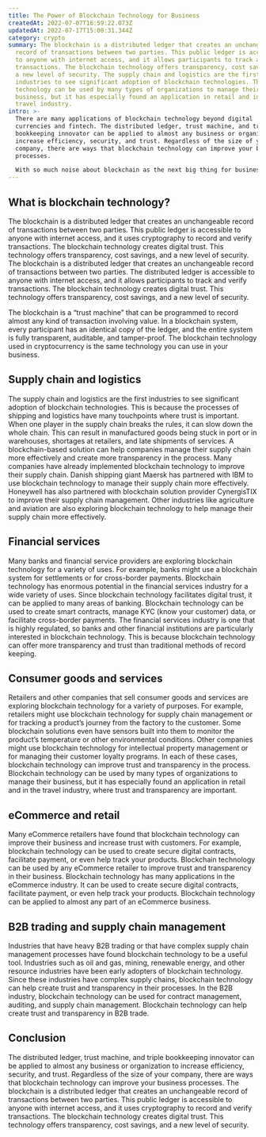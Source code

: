```yaml
---
title: The Power of Blockchain Technology for Business
createdAt: 2022-07-07T16:59:22.073Z
updatedAt: 2022-07-17T15:00:31.344Z
category: crypto
summary: The blockchain is a distributed ledger that creates an unchangeable
  record of transactions between two parties. This public ledger is accessible
  to anyone with internet access, and it allows participants to track and verify
  transactions. The blockchain technology offers transparency, cost savings, and
  a new level of security. The supply chain and logistics are the first
  industries to see significant adoption of blockchain technologies. The
  technology can be used by many types of organizations to manage their
  business, but it has especially found an application in retail and in the
  travel industry.
intro: >-
  There are many applications of blockchain technology beyond digital
  currencies and fintech. The distributed ledger, trust machine, and triple
  bookkeeping innovator can be applied to almost any business or organization to
  increase efficiency, security, and trust. Regardless of the size of your
  company, there are ways that blockchain technology can improve your business
  processes.

  With so much noise about blockchain as the next big thing for businesses, it’s natural for companies to ask if this is something they should explore. After all, it seems like every press release mentions “blockchain” these days. But what exactly is a blockchain? And how could it help your business? It might not be as new as you think. Let’s take a look at how businesses around the world are using blockchain technology to build trust and transparency in their processes.
---
```


## What is blockchain technology?

The blockchain is a distributed ledger that creates an unchangeable record of transactions between two parties. This public ledger is accessible to anyone with internet access, and it uses cryptography to record and verify transactions. The blockchain technology creates digital trust. This technology offers transparency, cost savings, and a new level of security. The blockchain is a distributed ledger that creates an unchangeable record of transactions between two parties. The distributed ledger is accessible to anyone with internet access, and it allows participants to track and verify transactions. The blockchain technology creates digital trust. This technology offers transparency, cost savings, and a new level of security.

The blockchain is a “trust machine” that can be programmed to record almost any kind of transaction involving value. In a blockchain system, every participant has an identical copy of the ledger, and the entire system is fully transparent, auditable, and tamper-proof. The blockchain technology used in cryptocurrency is the same technology you can use in your business.

## Supply chain and logistics

The supply chain and logistics are the first industries to see significant adoption of blockchain technologies. This is because the processes of shipping and logistics have many touchpoints where trust is important. When one player in the supply chain breaks the rules, it can slow down the whole chain. This can result in manufactured goods being stuck in port or in warehouses, shortages at retailers, and late shipments of services. A blockchain-based solution can help companies manage their supply chain more effectively and create more transparency in the process. Many companies have already implemented blockchain technology to improve their supply chain. Danish shipping giant Maersk has partnered with IBM to use blockchain technology to manage their supply chain more effectively. Honeywell has also partnered with blockchain solution provider CynergisTIX to improve their supply chain management. Other industries like agriculture and aviation are also exploring blockchain technology to help manage their supply chain more effectively.

## Financial services

Many banks and financial service providers are exploring blockchain technology for a variety of uses. For example, banks might use a blockchain system for settlements or for cross-border payments. Blockchain technology has enormous potential in the financial services industry for a wide variety of uses. Since blockchain technology facilitates digital trust, it can be applied to many areas of banking. Blockchain technology can be used to create smart contracts, manage KYC (know your customer) data, or facilitate cross-border payments. The financial services industry is one that is highly regulated, so banks and other financial institutions are particularly interested in blockchain technology. This is because blockchain technology can offer more transparency and trust than traditional methods of record keeping.

## Consumer goods and services

Retailers and other companies that sell consumer goods and services are exploring blockchain technology for a variety of purposes. For example, retailers might use blockchain technology for supply chain management or for tracking a product’s journey from the factory to the customer. Some blockchain solutions even have sensors built into them to monitor the product’s temperature or other environmental conditions. Other companies might use blockchain technology for intellectual property management or for managing their customer loyalty programs. In each of these cases, blockchain technology can improve trust and transparency in the process. Blockchain technology can be used by many types of organizations to manage their business, but it has especially found an application in retail and in the travel industry, where trust and transparency are important.

## eCommerce and retail

Many eCommerce retailers have found that blockchain technology can improve their business and increase trust with customers. For example, blockchain technology can be used to create secure digital contracts, facilitate payment, or even help track your products. Blockchain technology can be used by any eCommerce retailer to improve trust and transparency in their business. Blockchain technology has many applications in the eCommerce industry. It can be used to create secure digital contracts, facilitate payment, or even help track your products. Blockchain technology can be applied to almost any part of an eCommerce business.

## B2B trading and supply chain management

Industries that have heavy B2B trading or that have complex supply chain management processes have found blockchain technology to be a useful tool. Industries such as oil and gas, mining, renewable energy, and other resource industries have been early adopters of blockchain technology. Since these industries have complex supply chains, blockchain technology can help create trust and transparency in their processes. In the B2B industry, blockchain technology can be used for contract management, auditing, and supply chain management. Blockchain technology can help create trust and transparency in B2B trade.

## Conclusion

The distributed ledger, trust machine, and triple bookkeeping innovator can be applied to almost any business or organization to increase efficiency, security, and trust. Regardless of the size of your company, there are ways that blockchain technology can improve your business processes. The blockchain is a distributed ledger that creates an unchangeable record of transactions between two parties. This public ledger is accessible to anyone with internet access, and it uses cryptography to record and verify transactions. The blockchain technology creates digital trust. This technology offers transparency, cost savings, and a new level of security.
